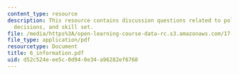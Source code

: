 ```yaml
---
content_type: resource
description: This resource contains discussion questions related to political information,
  decisions, and skill set.
file: /media/https%3A/open-learning-course-data-rc.s3.amazonaws.com/17-951-special-graduate-topic-in-political-science-political-behavior-fall-2005/d52c524eee5c0d940e34a96282ef6768_6_information.pdf
file_type: application/pdf
resourcetype: Document
title: 6_information.pdf
uid: d52c524e-ee5c-0d94-0e34-a96282ef6768
---
```

